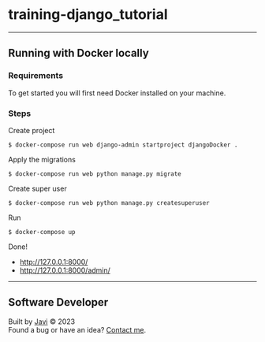 # training-django_tutorial
---
## Running with Docker locally
### Requirements
To get started you will first need Docker installed on your machine.
### Steps
Create project
```
$ docker-compose run web django-admin startproject djangoDocker .
```
Apply the migrations
```
$ docker-compose run web python manage.py migrate
```
Create super user
```
$ docker-compose run web python manage.py createsuperuser
```
Run
```
$ docker-compose up
```
Done!
- http://127.0.0.1:8000/
- http://127.0.0.1:8000/admin/
---
## Software Developer
Built by [Javi](https://javierandres.dev) :copyright: 2023  
Found a bug or have an idea? [Contact me](https://javierandres.dev).
